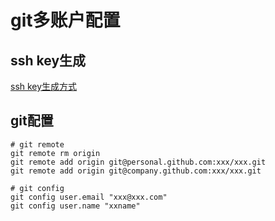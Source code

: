 # git多账户配置

## ssh key生成

[ssh key生成方式](../tool.chain/ssh/README.md)


## git配置
```shell script
# git remote
git remote rm origin
git remote add origin git@personal.github.com:xxx/xxx.git
git remote add origin git@company.github.com:xxx/xxx.git

# git config 
git config user.email "xxx@xxx.com"
git config user.name "xxname"
```

